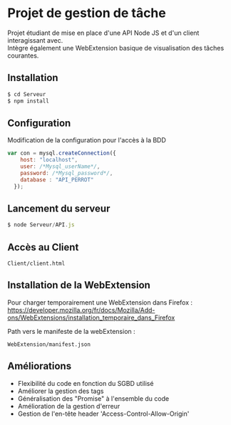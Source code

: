 # Projet de gestion de tâche


Projet étudiant de mise en place d'une API Node JS et d'un client interagissant avec.  
Intègre également une WebExtension basique de visualisation des tâches courantes.



## Installation
```js
$ cd Serveur
$ npm install
```


## Configuration 
Modification de la configuration pour l'accès à la BDD
```js 
var con = mysql.createConnection({
    host: "localhost",
    user: /*Mysql_userName*/,
    password: /*Mysql_password*/,
    database : "API_PERROT"
  });
```


## Lancement du serveur 
```js
$ node Serveur/API.js
```



## Accès au Client 
```
Client/client.html
```


## Installation de la WebExtension 
Pour charger temporairement une WebExtension dans Firefox : 
https://developer.mozilla.org/fr/docs/Mozilla/Add-ons/WebExtensions/installation_temporaire_dans_Firefox


Path vers le manifeste de la webExtension : 
```
WebExtension/manifest.json
```


## Améliorations 
* Flexibilité du code en fonction du SGBD utilisé 
* Améliorer la gestion des tags
* Généralisation des "Promise" à l'ensemble du code
* Amélioration de la gestion d'erreur
* Gestion de l'en-tête header 'Access-Control-Allow-Origin'

